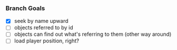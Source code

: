 ### Branch Goals
- [x] seek by name upward
- [ ] objects referred to by id
- [ ] objects can find out what's referring to them (other way around)
- [ ] load player position, right?
